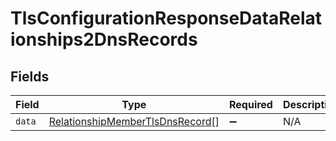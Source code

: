 # TlsConfigurationResponseDataRelationships2DnsRecords


## Fields

| Field                                                                                     | Type                                                                                      | Required                                                                                  | Description                                                                               |
| ----------------------------------------------------------------------------------------- | ----------------------------------------------------------------------------------------- | ----------------------------------------------------------------------------------------- | ----------------------------------------------------------------------------------------- |
| `data`                                                                                    | [RelationshipMemberTlsDnsRecord](../../models/shared/relationshipmembertlsdnsrecord.md)[] | :heavy_minus_sign:                                                                        | N/A                                                                                       |